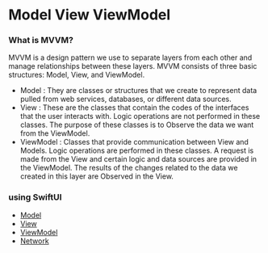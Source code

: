 # Model View ViewModel

### What is MVVM?
MVVM is a design pattern we use to separate layers from each other and manage relationships between these layers. MVVM consists of three basic structures: Model, View, and ViewModel.

- Model : They are classes or structures that we create to represent data pulled from web services, databases, or different data sources.
- View : These are the classes that contain the codes of the interfaces that the user interacts with. Logic operations are not performed in these classes. The purpose of these classes is to Observe the data we want from the ViewModel.
- ViewModel : Classes that provide communication between View and Models. Logic operations are performed in these classes. A request is made from the View and certain logic and data sources are provided in the ViewModel. The results of the changes related to the data we created in this layer are Observed in the View.

### using SwiftUI
- [Model](https://github.com/omercankoc/swift-development/tree/master/Sources/MVVM/RickAndMorty/RickAndMorty/Model)
- [View](https://github.com/omercankoc/swift-development/tree/master/Sources/MVVM/RickAndMorty/RickAndMorty/View)
- [ViewModel](https://github.com/omercankoc/swift-development/tree/master/Sources/MVVM/RickAndMorty/RickAndMorty/ViewModel)
- [Network](https://github.com/omercankoc/swift-development/tree/master/Sources/MVVM/RickAndMorty/RickAndMorty/Networking)

